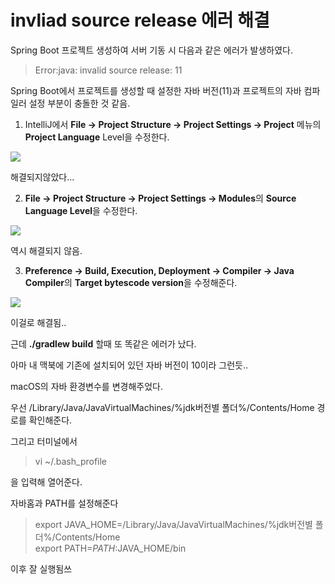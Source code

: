 # invliad source release 에러 해결

Spring Boot 프로젝트 생성하여 서버 기동 시 다음과 같은 에러가 발생하였다.

> Error:java: invalid source release: 11

Spring Boot에서 프로젝트를 생성할 때 설정한 자바 버전(11)과 프로젝트의 자바 컴파일러 설정 부분이 충돌한 것 같음.

1. IntelliJ에서 **File → Project Structure → Project Settings → Project** 메뉴의 **Project Language** Level을 수정한다.

<img src="https://img1.daumcdn.net/thumb/R1280x0/?scode=mtistory2&fname=https%3A%2F%2Fblog.kakaocdn.net%2Fdn%2FbVL7lv%2FbtqBW1Ck2qM%2FhHlRFwmVPAAgvQ9mgiCzK1%2Fimg.png">

해결되지않았다...

2. **File → Project Structure → Project Settings → Modules**의 **Source Language Level**을 수정한다.

<img src="https://img1.daumcdn.net/thumb/R1280x0/?scode=mtistory2&fname=https%3A%2F%2Fblog.kakaocdn.net%2Fdn%2FdyfqXP%2FbtqBYegE1K7%2F3zKZPwn2CRGXKcFKzhvKXk%2Fimg.png">

역시 해결되지 않음.

3. **Preference → Build, Execution, Deployment → Compiler → Java Compiler**의 **Target bytescode version**을 수정해준다.

<img src="https://img1.daumcdn.net/thumb/R1280x0/?scode=mtistory2&fname=https%3A%2F%2Fblog.kakaocdn.net%2Fdn%2FbbePSA%2FbtqBWZ5AdhG%2FBnhUCMSXAMmWFx5tyQ9MF0%2Fimg.png">

이걸로 해결됨..

근데 **./gradlew build** 할때 또 똑같은 에러가 났다.

아마 내 맥북에 기존에 설치되어 있던 자바 버전이 10이라 그런듯..

macOS의 자바 환경변수를 변경해주었다.

우선 /Library/Java/JavaVirtualMachines/%jdk버전별 폴더%/Contents/Home 경로를 확인해준다.

그리고 터미널에서

> vi ~/.bash_profile

을 입력해 열어준다.

자바홈과 PATH를 설정해준다

> export JAVA_HOME=/Library/Java/JavaVirtualMachines/%jdk버전별 폴더%/Contents/Home  
> export PATH=${PATH}:$JAVA_HOME/bin

이후 잘 실행됨쓰
